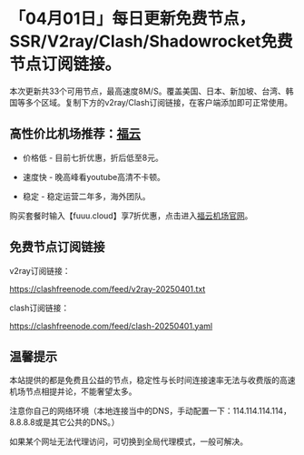 # 「04月01日」每日更新免费节点，SSR/V2ray/Clash/Shadowrocket免费节点订阅链接。

本次更新共33个可用节点，最高速度8M/S。覆盖美国、日本、新加坡、台湾、韩国等多个区域。复制下方的v2ray/Clash订阅链接，在客户端添加即可正常使用。

## 高性价比机场推荐：[福云](https://fuuu.cloud)

* 价格低 - 目前七折优惠，折后低至8元。

* 速度快 - 晚高峰看youtube高清不卡顿。

* 稳定 - 稳定运营二年多，海外团队。

购买套餐时输入【fuuu.cloud】享7折优惠，点击进入[福云机场官网](https://fuuu.cloud)。

## 免费节点订阅链接

v2ray订阅链接：

https://clashfreenode.com/feed/v2ray-20250401.txt 

clash订阅链接：

https://clashfreenode.com/feed/clash-20250401.yaml 

## 温馨提示

本站提供的都是免费且公益的节点，稳定性与长时间连接速率无法与收费版的高速机场节点相提并论，不能奢望太多。

注意你自己的网络环境（本地连接当中的DNS，手动配置一下：114.114.114.114，8.8.8.8或是其它公共的DNS。）

如果某个网址无法代理访问，可切换到全局代理模式，一般可解决。

